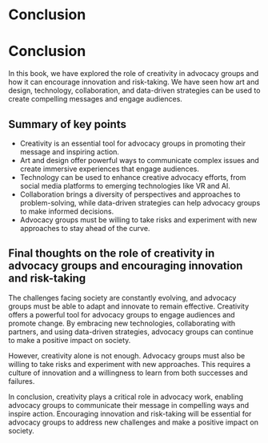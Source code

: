 # Conclusion

Conclusion
==========

In this book, we have explored the role of creativity in advocacy groups and how it can encourage innovation and risk-taking. We have seen how art and design, technology, collaboration, and data-driven strategies can be used to create compelling messages and engage audiences.

Summary of key points
---------------------

* Creativity is an essential tool for advocacy groups in promoting their message and inspiring action.
* Art and design offer powerful ways to communicate complex issues and create immersive experiences that engage audiences.
* Technology can be used to enhance creative advocacy efforts, from social media platforms to emerging technologies like VR and AI.
* Collaboration brings a diversity of perspectives and approaches to problem-solving, while data-driven strategies can help advocacy groups to make informed decisions.
* Advocacy groups must be willing to take risks and experiment with new approaches to stay ahead of the curve.

Final thoughts on the role of creativity in advocacy groups and encouraging innovation and risk-taking
------------------------------------------------------------------------------------------------------

The challenges facing society are constantly evolving, and advocacy groups must be able to adapt and innovate to remain effective. Creativity offers a powerful tool for advocacy groups to engage audiences and promote change. By embracing new technologies, collaborating with partners, and using data-driven strategies, advocacy groups can continue to make a positive impact on society.

However, creativity alone is not enough. Advocacy groups must also be willing to take risks and experiment with new approaches. This requires a culture of innovation and a willingness to learn from both successes and failures.

In conclusion, creativity plays a critical role in advocacy work, enabling advocacy groups to communicate their message in compelling ways and inspire action. Encouraging innovation and risk-taking will be essential for advocacy groups to address new challenges and make a positive impact on society.